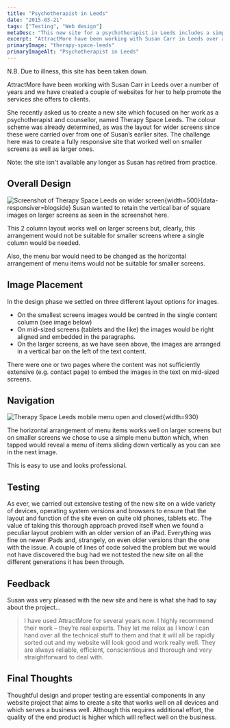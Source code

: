```yaml
---
title: "Psychotherapist in Leeds"
date: "2015-03-21"
tags: ["Testing", "Web design"]
metaDesc: "This new site for a psychotherapist in Leeds includes a simple menu system which adapts smoothly to the size of the screen. Benefits of testing."
excerpt: "AttractMore have been working with Susan Carr in Leeds over a number of years and we have created a couple of websites for her to help promote the services she offers to clients. She recently asked us to create a new site which focused on her work as a psychotherapist and counsellor. The colour scheme was already determined, as was the layout for wider screens since these were carried over from one of Susan’s earlier sites. The challenge here was to create a fully responsive site that worked well on smaller screens as well as larger ones."
primaryImage: "therapy-space-leeds"
primaryImageAlt: "Psychotherapist in Leeds"
---
```

N.B. Due to illness, this site has been taken down.

AttractMore have been working with Susan Carr in Leeds over a number of years and we have created a couple of websites for her to help promote the services she offers to clients.

She recently asked us to create a new site which focused on her work as a psychotherapist and counsellor, named Therapy Space Leeds. The colour scheme was already determined, as was the layout for wider screens since these were carried over from one of Susan’s earlier sites. The challenge here was to create a fully responsive site that worked well on smaller screens as well as larger ones.

Note: the site isn't available any longer as Susan has retired from practice.

## Overall Design
![Screenshot of Therapy Space Leeds on wider screen](/optim/blog/therapy-space-leeds.jpg){width=500}{data-responsiver=blogside}
Susan wanted to retain the vertical bar of square images on larger screens as seen in the screenshot here.

This 2 column layout works well on larger screens but, clearly, this arrangement would not be suitable for smaller screens where a single column would be needed.

Also, the menu bar would need to be changed as the horizontal arrangement of menu items would not be suitable for smaller screens.

## Image Placement
In the design phase we settled on three different layout options for images.

- On the smallest screens images would be centred in the single content column (see image below)
- On mid-sized screens (tablets and the like) the images would be right aligned and embedded in the paragraphs.
- On the larger screens, as we have seen above, the images are arranged in a vertical bar on the left of the text content.

There were one or two pages where the content was not sufficiently extensive (e.g. contact page) to embed the images in the text on mid-sized screens.

## Navigation
![Therapy Space Leeds mobile menu open and closed](/optim/blog/therapyspaceleeds-mobile-menu.jpg){width=930}

The horizontal arrangement of menu items works well on larger screens but on smaller screens we chose to use a simple menu button which, when tapped would reveal a menu of items sliding down vertically as you can see in the next image.

This is easy to use and looks professional.

## Testing
As ever, we carried out extensive testing of the new site on a wide variety of devices, operating system versions and browsers to ensure that the layout and function of the site even on quite old phones, tablets etc. The value of taking this thorough approach proved itself when we found a peculiar layout problem with an older version of an iPad. Everything was fine on newer iPads and, strangely, on even older versions than the one with the issue. A couple of lines of code solved the problem but we would not have discovered the bug had we not tested the new site on all the different generations it has been through.

## Feedback
Susan was very pleased with the new site and here is what she had to say about the project…

> I have used AttractMore for several years now. I highly recommend their work – they’re real experts. They let me relax as I know I can hand over all the technical stuff to them and that it will all be rapidly sorted out and my website will look good and work really well. They are always reliable, efficient, conscientious and thorough and very straightforward to deal with.

## Final Thoughts
Thoughtful design and proper testing are essential components in any website project that aims to create a site that works well on all devices and which serves a business well. Although this requires additional effort, the quality of the end product is higher which will reflect well on the business.
